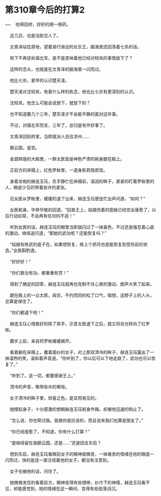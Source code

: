 # 第310章今后的打算2
~~&nbsp;&nbsp;&nbsp;&nbsp;他得回府，好好的擦一擦药。<br><br>&nbsp;&nbsp;&nbsp;&nbsp;这几日，也是没脸见人了。<br><br>&nbsp;&nbsp;&nbsp;&nbsp;文青泽站在原地，望着渐行渐远的长乐王，脑海里还回荡着七杀的话。<br><br>&nbsp;&nbsp;&nbsp;&nbsp;陛下不再惩处镇北军，是不是意味着他已经对轻岚的事情放下了？<br><br>&nbsp;&nbsp;&nbsp;&nbsp;这样的念头，也就是在文青泽的脑海里一闪而过。<br><br>&nbsp;&nbsp;&nbsp;&nbsp;他比七杀，更早的认识楚天凌。<br><br>&nbsp;&nbsp;&nbsp;&nbsp;楚天凌对沈轻岚，有着什么样的执念，他也比七杀有更深刻的认识。<br><br>&nbsp;&nbsp;&nbsp;&nbsp;沈轻岚，他怎么可能会说放下，就放下的？<br><br>&nbsp;&nbsp;&nbsp;&nbsp;也不知道要几个三年，楚天凌才不会能平静的面对这件事。<br><br>&nbsp;&nbsp;&nbsp;&nbsp;不过，对镇北军而言，三年了，总归是有件好事了。<br><br>&nbsp;&nbsp;&nbsp;&nbsp;文青泽回到府里，当即就派人去往凉州……<br><br>&nbsp;&nbsp;&nbsp;&nbsp;郦云国，皇宫。<br><br>&nbsp;&nbsp;&nbsp;&nbsp;金碧辉煌的大殿里，一群太医皆是神色严肃的躬身跪在殿上。<br><br>&nbsp;&nbsp;&nbsp;&nbsp;正前方的床榻上，红色罗帐里，一道身影若隐若现。<br><br>&nbsp;&nbsp;&nbsp;&nbsp;身着龙袍的赫连玉珏，负手静伫在床榻前，温润的眸子，紧紧的盯着罗帐里的人，眼底少见的带着些许的紧张。<br><br>&nbsp;&nbsp;&nbsp;&nbsp;见女医从罗帐里，缓缓的退了出来，赫连玉珏便连忙出声问道，“如何？”<br><br>&nbsp;&nbsp;&nbsp;&nbsp;女医躬身，毕恭毕敬的回道，“回禀王上，姑娘伤着的筋脉已经完全康愈了，以后行动如常，不会再有任何的不适！”<br><br>&nbsp;&nbsp;&nbsp;&nbsp;听到女医的话，赫连玉珏的眼里当即就闪过了一抹喜色，不过还是强忍着心底的激动，继续追问道，“那她的武功呢？还能恢复吗？”<br><br>&nbsp;&nbsp;&nbsp;&nbsp;“姑娘有练武的底子在，如果想恢复，练上个把月也是能恢复到受伤前的状态。”女医斟酌道。<br><br>&nbsp;&nbsp;&nbsp;&nbsp;“好好好！”<br><br>&nbsp;&nbsp;&nbsp;&nbsp;“你们救治有功，都重重有赏！”<br><br>&nbsp;&nbsp;&nbsp;&nbsp;得到了确定的回答，赫连玉珏就再也克制不住心里的激动，朗声大笑了起来。<br><br>&nbsp;&nbsp;&nbsp;&nbsp;跪在殿上的一众太医，闻言，不约而同的松了口气，暗想，这脖子上的人头，总算是保住了。<br><br>&nbsp;&nbsp;&nbsp;&nbsp;“你们都退下吧！”<br><br>&nbsp;&nbsp;&nbsp;&nbsp;赫连玉珏心情极好的挥了挥手，示意太医退下之后，就又将目光转向了红罗帐。<br><br>&nbsp;&nbsp;&nbsp;&nbsp;踱步上前，亲自将罗帐缓缓揭开。<br><br>&nbsp;&nbsp;&nbsp;&nbsp;看着躺在床榻上，覆着面纱的女子，对上那双清冷的眸子，赫连玉珏露出了一抹温煦的笑，温和着声音道，“你听到了，你以后可以下地走路了，武功也可以恢复了。”<br><br>&nbsp;&nbsp;&nbsp;&nbsp;“听到了。这一切，都要感谢王上。”<br><br>&nbsp;&nbsp;&nbsp;&nbsp;清冷的声音，略带些许的嘶哑。<br><br>&nbsp;&nbsp;&nbsp;&nbsp;女子清冷的眸子里，欣喜之色，是显而易见的。<br><br>&nbsp;&nbsp;&nbsp;&nbsp;她撑起身子，十分感激的想朝赫连玉珏躬身作揖，却被他迅速的制止了。<br><br>&nbsp;&nbsp;&nbsp;&nbsp;“怎么说，你也帮过我。我救你是应该的，而且说来我们也算是朋友了。”<br><br>&nbsp;&nbsp;&nbsp;&nbsp;“你已经痊愈了，不知道，你有什么打算？”<br><br>&nbsp;&nbsp;&nbsp;&nbsp;“是继续留在我郦云国，还是……”还是回去东启？<br><br>&nbsp;&nbsp;&nbsp;&nbsp;想到东启，赫连玉珏看眼前女子的眼神就微变，一抹难舍的情绪在他的眼底一闪而过，快的是连一直注视着他的女子，都没有注意到。<br><br>&nbsp;&nbsp;&nbsp;&nbsp;女子也被他的话，问住了。<br><br>&nbsp;&nbsp;&nbsp;&nbsp;她微微发怔的看着前方，眼神变得有些缥缈，纱巾下的神情，赫连玉珏看不见，却能感觉到，她的情绪在这一瞬间，变得有些低落消沉。<br><br>
                    

<script>_fwqdsqadxfw()</script>
<div><script>_dfwf1dw();</script></div>
<div><script>_dfwf1agdw();</script></div>
                